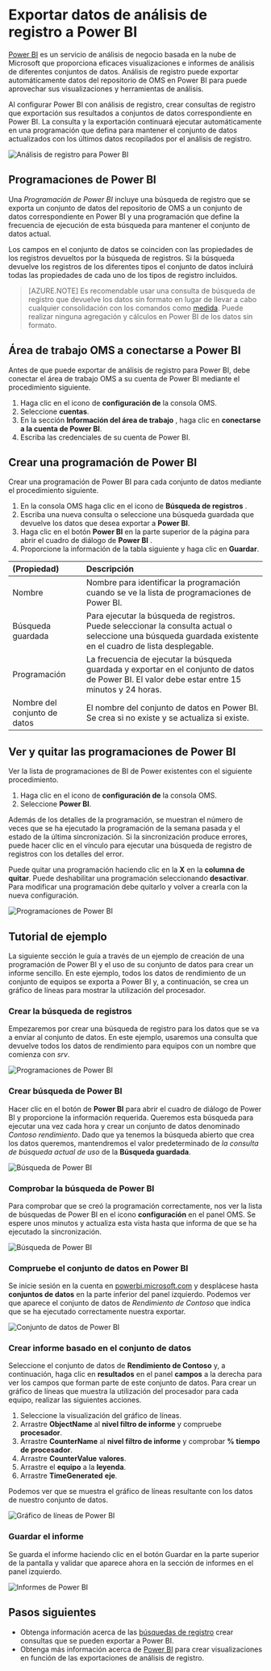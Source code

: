 <properties
   pageTitle="Exportar datos de análisis de registro a Power BI | Microsoft Azure"
   description="Power BI es un servicio de análisis de negocio basada en la nube de Microsoft que proporciona eficaces visualizaciones e informes de análisis de diferentes conjuntos de datos.  Análisis de registro puede exportar continuamente datos del repositorio de OMS en Power BI para puede aprovechar sus visualizaciones y herramientas de análisis.  En este artículo se describe cómo configurar las consultas de análisis de registro que exportar automáticamente a Power BI a intervalos regulares."
   services="log-analytics"
   documentationCenter=""
   authors="bwren"
   manager="jwhit"
   editor="tysonn" />
<tags
   ms.service="log-analytics"
   ms.devlang="na"
   ms.topic="article"
   ms.tgt_pltfrm="na"
   ms.workload="infrastructure-services"
   ms.date="10/18/2016"
   ms.author="bwren" />

# <a name="export-log-analytics-data-to-power-bi"></a>Exportar datos de análisis de registro a Power BI

[Power BI](https://powerbi.microsoft.com/documentation/powerbi-service-get-started/) es un servicio de análisis de negocio basada en la nube de Microsoft que proporciona eficaces visualizaciones e informes de análisis de diferentes conjuntos de datos.  Análisis de registro puede exportar automáticamente datos del repositorio de OMS en Power BI para puede aprovechar sus visualizaciones y herramientas de análisis.

Al configurar Power BI con análisis de registro, crear consultas de registro que exportación sus resultados a conjuntos de datos correspondiente en Power BI.  La consulta y la exportación continuará ejecutar automáticamente en una programación que defina para mantener el conjunto de datos actualizados con los últimos datos recopilados por el análisis de registro.

![Análisis de registro para Power BI](media/log-analytics-powerbi/overview.png)

## <a name="power-bi-schedules"></a>Programaciones de Power BI

Una *Programación de Power BI* incluye una búsqueda de registro que se exporta un conjunto de datos del repositorio de OMS a un conjunto de datos correspondiente en Power BI y una programación que define la frecuencia de ejecución de esta búsqueda para mantener el conjunto de datos actual.

Los campos en el conjunto de datos se coinciden con las propiedades de los registros devueltos por la búsqueda de registros.  Si la búsqueda devuelve los registros de los diferentes tipos el conjunto de datos incluirá todas las propiedades de cada uno de los tipos de registro incluidos.  

> [AZURE.NOTE] Es recomendable usar una consulta de búsqueda de registro que devuelve los datos sin formato en lugar de llevar a cabo cualquier consolidación con los comandos como [medida](log-analytics-search-reference.md#measure).  Puede realizar ninguna agregación y cálculos en Power BI de los datos sin formato.

## <a name="connecting-oms-workspace-to-power-bi"></a>Área de trabajo OMS a conectarse a Power BI

Antes de que puede exportar de análisis de registro para Power BI, debe conectar el área de trabajo OMS a su cuenta de Power BI mediante el procedimiento siguiente.  

1. Haga clic en el icono de **configuración de** la consola OMS.
2. Seleccione **cuentas**.
3. En la sección **Información del área de trabajo** , haga clic en **conectarse a la cuenta de Power BI**.
4. Escriba las credenciales de su cuenta de Power BI.

## <a name="create-a-power-bi-schedule"></a>Crear una programación de Power BI

Crear una programación de Power BI para cada conjunto de datos mediante el procedimiento siguiente.

1. En la consola OMS haga clic en el icono de **Búsqueda de registros** .
2. Escriba una nueva consulta o seleccione una búsqueda guardada que devuelve los datos que desea exportar a **Power BI**.  
3. Haga clic en el botón **Power BI** en la parte superior de la página para abrir el cuadro de diálogo de **Power BI** .
4. Proporcione la información de la tabla siguiente y haga clic en **Guardar**.

| (Propiedad) | Descripción |
|:--|:--|
| Nombre | Nombre para identificar la programación cuando se ve la lista de programaciones de Power BI. |
| Búsqueda guardada | Para ejecutar la búsqueda de registros.  Puede seleccionar la consulta actual o seleccione una búsqueda guardada existente en el cuadro de lista desplegable. |
| Programación | La frecuencia de ejecutar la búsqueda guardada y exportar en el conjunto de datos de Power BI.  El valor debe estar entre 15 minutos y 24 horas. |
| Nombre del conjunto de datos | El nombre del conjunto de datos en Power BI.  Se crea si no existe y se actualiza si existe. |

## <a name="viewing-and-removing-power-bi-schedules"></a>Ver y quitar las programaciones de Power BI

Ver la lista de programaciones de BI de Power existentes con el siguiente procedimiento.

1. Haga clic en el icono de **configuración de** la consola OMS.
2. Seleccione **Power BI**.

Además de los detalles de la programación, se muestran el número de veces que se ha ejecutado la programación de la semana pasada y el estado de la última sincronización.  Si la sincronización produce errores, puede hacer clic en el vínculo para ejecutar una búsqueda de registro de registros con los detalles del error.

Puede quitar una programación haciendo clic en la **X** en la **columna de quitar**.  Puede deshabilitar una programación seleccionando **desactivar**.  Para modificar una programación debe quitarlo y volver a crearla con la nueva configuración.

![Programaciones de Power BI](media/log-analytics-powerbi/schedules.png)

## <a name="sample-walkthrough"></a>Tutorial de ejemplo
La siguiente sección le guía a través de un ejemplo de creación de una programación de Power BI y el uso de su conjunto de datos para crear un informe sencillo.  En este ejemplo, todos los datos de rendimiento de un conjunto de equipos se exporta a Power BI y, a continuación, se crea un gráfico de líneas para mostrar la utilización del procesador.

### <a name="create-log-search"></a>Crear la búsqueda de registros
Empezaremos por crear una búsqueda de registro para los datos que se va a enviar al conjunto de datos.  En este ejemplo, usaremos una consulta que devuelve todos los datos de rendimiento para equipos con un nombre que comienza con *srv*.  

![Programaciones de Power BI](media/log-analytics-powerbi/walkthrough-query.png)

### <a name="create-power-bi-search"></a>Crear búsqueda de Power BI
Hacer clic en el botón de **Power BI** para abrir el cuadro de diálogo de Power BI y proporcione la información requerida.  Queremos esta búsqueda para ejecutar una vez cada hora y crear un conjunto de datos denominado *Contoso rendimiento*.  Dado que ya tenemos la búsqueda abierto que crea los datos queremos, mantendremos el valor predeterminado de *la consulta de búsqueda actual de uso* de la **Búsqueda guardada**.

![Búsqueda de Power BI](media/log-analytics-powerbi/walkthrough-schedule.png)

### <a name="verify-power-bi-search"></a>Comprobar la búsqueda de Power BI
Para comprobar que se creó la programación correctamente, nos ver la lista de búsquedas de Power BI en el icono **configuración** en el panel OMS.  Se espere unos minutos y actualiza esta vista hasta que informa de que se ha ejecutado la sincronización.

![Búsqueda de Power BI](media/log-analytics-powerbi/walkthrough-schedules.png)

### <a name="verify-the-dataset-in-power-bi"></a>Compruebe el conjunto de datos en Power BI
Se inicie sesión en la cuenta en [powerbi.microsoft.com](http://powerbi.microsoft.com/) y desplácese hasta **conjuntos de datos** en la parte inferior del panel izquierdo.  Podemos ver que aparece el conjunto de datos de *Rendimiento de Contoso* que indica que se ha ejecutado correctamente nuestra exportar.

![Conjunto de datos de Power BI](media/log-analytics-powerbi/walkthrough-datasets.png)

### <a name="create-report-based-on-dataset"></a>Crear informe basado en el conjunto de datos
Seleccione el conjunto de datos de **Rendimiento de Contoso** y, a continuación, haga clic en **resultados** en el panel **campos** a la derecha para ver los campos que forman parte de este conjunto de datos.  Para crear un gráfico de líneas que muestra la utilización del procesador para cada equipo, realizar las siguientes acciones.

1. Seleccione la visualización del gráfico de líneas.
2. Arrastre **ObjectName** al **nivel filtro de informe** y compruebe **procesador**.
3. Arrastre **CounterName** al **nivel filtro de informe** y comprobar **% tiempo de procesador**.
4. Arrastre **CounterValue** **valores**.
5. Arrastre el **equipo** a la **leyenda**.
6. Arrastre **TimeGenerated** **eje**.

Podemos ver que se muestra el gráfico de líneas resultante con los datos de nuestro conjunto de datos.

![Gráfico de líneas de Power BI](media/log-analytics-powerbi/walkthrough-linegraph.png)

### <a name="save-the-report"></a>Guardar el informe
Se guarda el informe haciendo clic en el botón Guardar en la parte superior de la pantalla y validar que aparece ahora en la sección de informes en el panel izquierdo.

![Informes de Power BI](media/log-analytics-powerbi/walkthrough-report.png)

## <a name="next-steps"></a>Pasos siguientes

- Obtenga información acerca de las [búsquedas de registro](log-analytics-log-searches.md) crear consultas que se pueden exportar a Power BI.
- Obtenga más información acerca de [Power BI](http://powerbi.microsoft.com) para crear visualizaciones en función de las exportaciones de análisis de registro.

